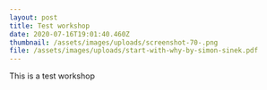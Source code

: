 ```yaml
---
layout: post
title: Test workshop
date: 2020-07-16T19:01:40.460Z
thumbnail: /assets/images/uploads/screenshot-70-.png
file: /assets/images/uploads/start-with-why-by-simon-sinek.pdf
---
```

This is a test workshop